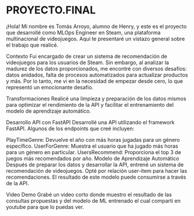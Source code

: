 # PROYECTO.FINAL


¡Hola! Mi nombre es Tomás Arroyo, alumno de Henry, y este es el proyecto que desarrollé como MLOps Engineer en Steam, una plataforma multinacional de videojuegos. Aquí te presentaré un vistazo general sobre el trabajo que realicé.

Contexto
Fui encargado de crear un sistema de recomendación de videojuegos para los usuarios de Steam. Sin embargo, al analizar la madurez de los datos proporcionados, me encontré con diversos desafíos: datos anidados, falta de procesos automatizados para actualizar productos y más. Por lo tanto, me vi en la necesidad de empezar desde cero, lo que representó un emocionante desafío.

Transformaciones
Realicé una limpieza y preparación de los datos mismos para optimizar el rendimiento de la API y facilitar el entrenamiento del modelo de aprendizaje automático.

Desarrollo API con FastAPI
Desarrollé una API utilizando el framework FastAPI. Algunos de los endpoints que creé incluyen:

PlayTimeGenre: Devuelve el año con más horas jugadas para un género específico.
UserForGenre: Muestra el usuario que ha jugado más horas para un género en particular.
UsersRecommend: Proporciona el top 3 de juegos más recomendados por año.
Modelo de Aprendizaje Automático
Después de preparar los datos y desarrollar la API, entrené un sistema de recomendación de videojuegos. Opté por relación user-item para hacer las recomendaciones. El resultado de este modelo puede consumirse a través de la API.

Video Demo
Grabé un video corto donde muestro el resultado de las consultas propuestas y del modelo de ML entrenado el cual comparti en youtube para que lo puedas ver.
